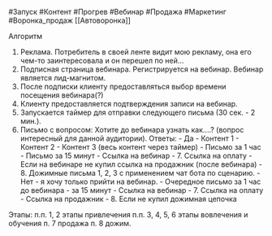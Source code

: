#Запуск #Контент #Прогрев #Вебинар #Продажа #Маркетинг #Воронка_продаж
[[Автоворонка]]

Алгоритм
1. Реклама. Потребитель в своей ленте видит мою рекламу, она его чем-то заинтересовала и он перешел по ней...
2. Подписная страница вебинара. Регистрируется на вебинар. Вебинар является лид-магнитом.
3. После подписки клиенту предоставляться выбор времени посещения вебинара(?)
4. Клиенту предоставляется подтверждения записи на вебинар.
5. Запускается таймер для отправки следующего письма (30 сек. - 2 мин.).
6. Письмо с вопросом: Хотите до вебинара узнать как....? (вопрос интересный для данной аудитории).
		Ответы:
			- Да
				- Контент 1
				- Контент 2
				- Контент 3 (весь контент через таймер)
				- Письмо за 1 час
				- Письмо за 15 минут
				- Ссылка на вебинар
				- 7. Ссылка на оплату
					- Если на вебинаре не купил ссылка на продажник (после вебинара)
					- 8. Дожимные письма 1, 2, 3 с применением чат бота по сценарию.
			- Нет - я хочу только прийти на вебинар.
				- Очередное письмо за 1 час до вебинара
				- за 15 минут
				- Ссылка на вебинар
				- 7. Ссылка на оплату
				- Ссылка на продажник
					- 8. Если не купил дожимная цепочка

Этапы:
п.п. 1, 2 этапы привлечения
п.п. 3, 4, 5, 6 этапы вовлечения и обучения
п. 7 продажа
п. 8 дожим.